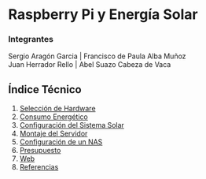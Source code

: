 # Raspberry Pi y Energía Solar  
### Integrantes  
Sergio Aragón Garcia | Francisco de Paula Alba Muñoz  
Juan Herrador Rello | Abel Suazo Cabeza de Vaca  

## Índice Técnico  
1. [Selección de Hardware](#seleccion-hardware)  
2. [Consumo Energético](#consumo-energetico)  
3. [Configuración del Sistema Solar](#sistema-solar)  
4. [Montaje del Servidor](#montaje-servidor)  
5. [Configuración de un NAS](#nas)  
6. [Presupuesto](#presupuesto)
7. [Web](#web)
8. [Referencias](#referencias)  








